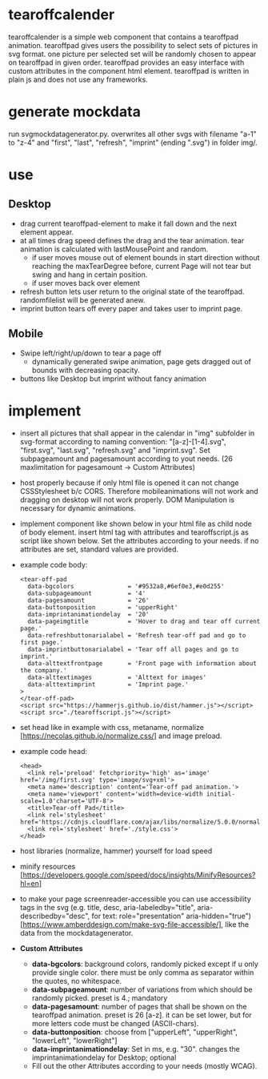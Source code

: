 # tearoffcalender
tearoffcalender is a simple web component that contains a tearoffpad animation. tearoffpad gives users the possibility to select sets of pictures in svg format. one picture per selected set will be randomly chosen to appear on tearoffpad in given order. tearoffpad provides an easy interface with custom attributes in the component html element. tearoffpad is written in plain js and does not use any frameworks.

# generate mockdata
run svgmockdatagenerator.py. overwrites all other svgs with filename "a-1" to "z-4" and "first", "last", "refresh", "imprint" (ending ".svg") in folder img/.

# use
## Desktop
* drag current tearoffpad-element to make it fall down and the next element appear.
* at all times drag speed defines the drag and the tear animation. tear animation is calculated with lastMousePoint and random.
  * if user moves mouse out of element bounds in start direction without reaching the maxTearDegree before, current Page will not tear but swing and hang in certain position.
  * if user moves back over element
* refresh button lets user return to the original state of the tearoffpad. randomfilelist will be generated anew.
* imprint button tears off every paper and takes user to imprint page.
## Mobile
* Swipe left/right/up/down to tear a page off
  * dynamically generated swipe animation, page gets dragged out of bounds with decreasing opacity.
* buttons like Desktop but imprint without fancy animation

# implement
* insert all pictures that shall appear in the calendar in "img" subfolder in svg-format according to naming convention: "[a-z]-[1-4].svg", "first.svg", "last.svg", "refresh.svg" and "imprint.svg". Set subpageamount and pagesamount according to yout needs. (26 maxlimitation for pagesamount -> Custom Attributes)
* host properly because if only html file is opened it can not change CSSStylesheet b/c CORS. Therefore mobileanimations will not work and dragging on desktop will not work properly. DOM Manipulation is necessary for dynamic animations.
* implement component like shown below in your html file as child node of body element. insert html tag with attributes and tearoffscript.js as script like shown below. Set the attributes according to your needs. if no attributes are set, standard values are provided.
* example code body:
    
      <tear-off-pad 
        data-bgcolors               = '#9532a8,#6ef0e3,#e0d255'
        data-subpageamount          = '4'
        data-pagesamount            = '26'
        data-buttonposition         = 'upperRight'
        data-imprintanimationdelay  = '20'
        data-pageimgtitle           = 'Hover to drag and tear off current page.'
        data-refreshbuttonarialabel = 'Refresh tear-off pad and go to first page.'
        data-imprintbuttonarialabel = 'Tear off all pages and go to imprint.'
        data-alttextfrontpage       = 'Front page with information about the company.'
        data-alttextimages          = 'Alttext for images'
        data-alttextimprint         = 'Imprint page.'
      >
      </tear-off-pad>
      <script src="https://hammerjs.github.io/dist/hammer.js"></script>
      <script src="./tearoffscript.js"></script>

* set head like in example with css, metaname, normalize [https://necolas.github.io/normalize.css/] and image preload.
* example code head:

      <head>
        <link rel='preload' fetchpriority='high' as='image' href='/img/first.svg' type='image/svg+xml'>
        <meta name='description' content='Tear-off pad animation.'>
        <meta name='viewport' content='width=device-width initial-scale=1.0'charset='UTF-8'>
        <title>Tear-off Pad</title>
        <link rel='stylesheet' href='https://cdnjs.cloudflare.com/ajax/libs/normalize/5.0.0/normalize.min.css'/>
        <link rel='stylesheet' href='./style.css'>
      </head>

* host libraries (normalize, hammer) yourself for load speed
* minify resources [https://developers.google.com/speed/docs/insights/MinifyResources?hl=en]
* to make your page screenreader-accessible you can use accessibility tags in the svg (e.g. title, desc, aria-labeledby="title", aria-describedby="desc", for text: role="presentation" aria-hidden="true") [https://www.amberddesign.com/make-svg-file-accessible/], like the data from the mockdatagenerator.

* **Custom Attributes**
  * **data-bgcolors**: background colors, randomly picked except if u only provide single color. there must be only comma as separator within the quotes, no whitespace.
  * **data-subpageamount**: number of variations from which should be randomly picked. preset is 4.; mandatory
  * **data-pagesamount**: number of pages that shall be shown on the tearoffpad animation. preset is 26 [a-z]. it can be set lower, but for more letters code must be changed (ASCII-chars).
  * **data-buttonposition**: choose from ["upperLeft", "upperRight", "lowerLeft", "lowerRight"]
  * **data-imprintanimationdelay**: Set in ms, e.g. "30". changes the imprintanimationdelay for Desktop; optional
  * Fill out the other Attributes according to your needs (mostly WCAG).
